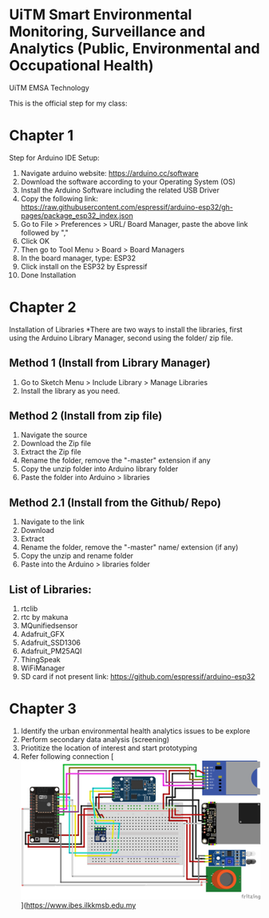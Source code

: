 # UiTM Smart Environmental Monitoring, Surveillance and Analytics (Public, Environmental and Occupational Health)
UiTM EMSA Technology

This is the official step for my class:

# Chapter 1
Step for Arduino IDE Setup:
1) Navigate arduino website: https://arduino.cc/software
2) Download the software according to your Operating System (OS)
3) Install the Arduino Software including the related USB Driver
4) Copy the following link: https://raw.githubusercontent.com/espressif/arduino-esp32/gh-pages/package_esp32_index.json
5) Go to File > Preferences > URL/ Board Manager, paste the above link followed by ","
6) Click OK
7) Then go to Tool Menu > Board > Board Managers
8) In the board manager, type: ESP32
9) Click install on the ESP32 by Espressif
10) Done Installation

# Chapter 2
Installation of Libraries
*There are two ways to install the libraries, first using the Arduino Library Manager, second using the folder/ zip file.

## Method 1 (Install from Library Manager)
1) Go to Sketch Menu > Include Library > Manage Libraries
2) Install the library as you need. 

## Method 2 (Install from zip file)
1) Navigate the source
2) Download the Zip file
3) Extract the Zip file
4) Rename the folder, remove the "-master" extension if any
5) Copy the unzip folder into Arduino library folder
6) Paste the folder into Arduino > libraries

## Method 2.1 (Install from the Github/ Repo)
1) Navigate to the link
2) Download
3) Extract
4) Rename the folder, remove the "-master" name/ extension (if any)
5) Copy the unzip and rename folder
6) Paste into the Arduino > libraries folder

## List of Libraries:
1) rtclib
2) rtc by makuna
3) MQunifiedsensor
4) Adafruit_GFX
5) Adafruit_SSD1306
6) Adafruit_PM25AQI
7) ThingSpeak
8) WiFiManager
9) SD card if not present link: https://github.com/espressif/arduino-esp32

# Chapter 3
1) Identify the urban environmental health analytics issues to be explore
2) Perform secondary data analysis (screening)
3) Priotitize the location of interest and start prototyping
4) Refer following connection [<img src="https://github.com/ismailsakdo/uitm_emsa/blob/main/Connection_bb.png" width="500px">](https://www.ibes.ilkkmsb.edu.my
